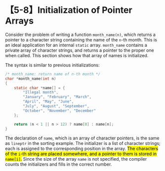 # 【5-8】Initialization of Pointer Arrays

Consider the problem of writing a function `month_name(n)`, which returns a pointer to a character string containing the name of the `n`-th month. This is an ideal application for an internal `static` array. `month_name` contains a private array of character strings, and returns a pointer to the proper one when called. This section shows how that array of names is initialized.

The syntax is similar to previous initializations:

```c
/* month_name: return name of n-th month */
char *month_name(int n)
{
    static char *name[] = {
        "Illegal month",
        "January", "February", "March",
        "April", "May", "June",
        "July", "August", "September",
        "October", "November", "December"
    };

    return (n < 1 || n > 12) ? name[0] : name[n];
}
```

The declaration of `name`, which is an array of character pointers, is the same as `lineptr` in the sorting example. The initializer is a list of character strings; each is assigned to the corresponding position in the array. <mark>The characters of the `i`-th string are placed somewhere, and a pointer to them is stored in `name[i]`.</mark> Since the size of the array `name` is not specified, the compiler counts the initializers and fills in the correct number.
